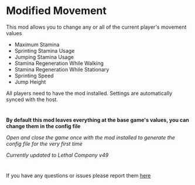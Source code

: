 # Modified Movement

This mod allows you to change any or all of the current player's movement values
- Maximum Stamina
- Sprinting Stamina Usage
- Jumping Stamina Usage
- Stamina Regeneration While Walking
- Stamina Regeneration While Stationary
- Sprinting Speed
- Jump Height

All players need to have the mod installed. Settings are automatically synced with the host.

#

**By default this mod leaves everything at the base game's values, you can change them in the config file**

*Open and close the game once with the mod installed to generate the config file for the very first time*

*Currently updated to Lethal Company v49*

# 

If you have any questions or issues please report them [here](https://github.com/Gaibryol/ModifiedMovement/issues)
